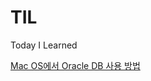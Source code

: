 # TIL

Today I Learned

[Mac OS에서 Oracle DB 사용 방법](https://github.com/winy3ori/TIL/blob/main/Oralce)
